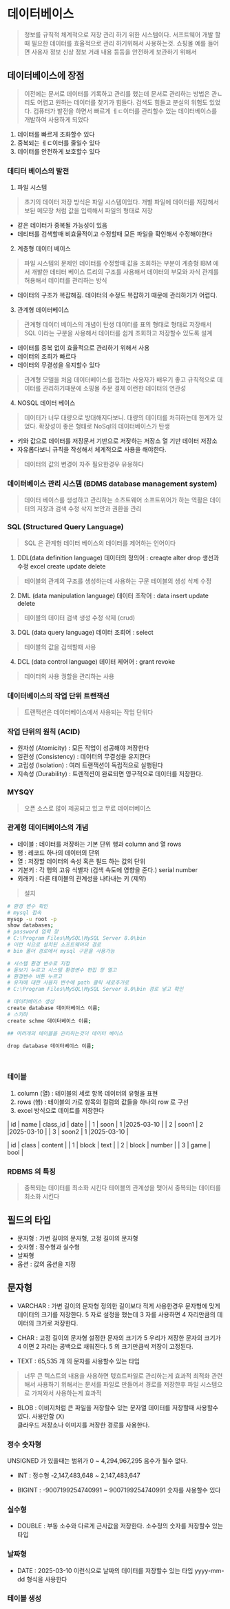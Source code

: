 


# 데이터베이스 
> 정보를 규칙적 체계적으로 저장 관리 하기 위한 시스템이다.
> 서프트웨어 개발 할때 필요한 데이터를 효율적으로 관리 하기위해서 사용하는것.
> 쇼핑몰 예를 들어면 사용자 정보 신상 정보 거래 내용 등등을 안전하게 보관하기 위해서

## 데이터베이스에 장점
> 이전에는 문서로 데이터를 기록하고 관리를 했는데 문서로 관리하는 방법은
관ㄴ리도 어렵고 원하는 데이터를 찾기가 힘들다. 검색도 힘들고 분실의 위험도 있었다. 컴퓨터가 발전을 하면서 빠르게 ㅔㄷ이터를 관리할수 있는 
데이터베이스를 개발하여 사용하게 되었다
1. 데이터를 빠르게 조화할수 있다
2. 중복되는 ㅔㄷ이터를 줄일수 있다
3. 데이터를 안전하게 보호할수 있다

### 데티터 베이스의 발전

1. 파일 시스템
> 초기의 데이터 저장 방식은 파일 시스템이었다. 개별 파일에 데이터를 저장해서
보돤 메모장 처럼 값을 입력해서 파일의 형태로 저장

- 같은 데이터가 중복될 가능성이 있음
- 데티터를 검색할때 비효율적이고 수정할때 모든 파일을 확인해서 수정해야한다

2. 계층형 데이터 베이스
> 파일 시스템의 문제인 데이터를 수정할때 값을 조회하는 부분이
> 계층형 IBM 에서 개발한 데티터 베이스 트리의 구조를 사용해서 데이터의 부모와 자식 관계를 허용해서 데이터를 관리하는 방식

- 데이터의 구조가 복잡해짐. 데이터의 수정도 복잡하기 때문에 관리하기가 어렵다.

3. 관계형 데이터베이스
> 관계형 데이터 베이스의 개념이 탄생
> 데이터를 표의 형태로 형태로 저장해서 SQL 이라는 구분을 사용해서 데이터를 쉽게
조회하고 저장할수 있도록 설계

- 데이터를 중복 없이 효율적으로 관리하기 위해서 사용
- 데이터의 조희가 빠르다
- 데이터의 무결성을 유지할수 있다

> 관계형 모델을 처음 데이터베이스를 접하는 사용자가 배우기 좋고 
> 규칙적으로 데이터를 관리하기때문에 소핑몰 주문 결제 이런한 데이터의 연관성 


4. NOSQL 데이터 베이스
> 데이터가 너무 대량으로 방대해지다보니. 대량의 데이터를 처히하는데 한계가 있었다. 확장성이 좋은 형태로 NoSql의 데이터베이스가 탄생

- 키와 값으로 데이터를 저장문서 기반으로 저잦하는 저장소 열 기반 데이터 저장소
- 자유롭다보니 규칙을 작성해서 체계적으로 사용을 해야한다.

> 데이터의 값의 변경이 자주 필요한경우 유용하다


### 데이터베이스 관리 시스템 (BDMS database management system)
> 데이터 베이스를 생성하고 관리하는 소츠트웨어
> 소프트위어가 하는 역활은 데이터의 저장과 검색 수정 삭지
> 보안과 권환을 관리

### SQL (Structured Query Language)
> SQL 은 관계형 데이터 베이스의 데이터를 제어하는 언어이다

1. DDL(data definition language) 데이터의 정의어 : creaqte alter drop 생선과 수정  excel create update delete
> 테이블의 관계의 구조를 생성하는데 사용하는 구문
> 테이블의 생성 삭제 수정

2. DML (data manipulation language) 데이터 조작어 :  data insert update delete
> 테이블의 데이터 검색 생성 수정 삭제 (crud)

3. DQL (data query language) 데이터 조회어 : select
> 테이블의 값을 검색할때 사용

4. DCL (data control language) 데이터 제어어 : grant revoke
> 데이터의 사용 궝할을 관리하는 사용

### 데이터베이스의 작업 단위 트랜잭션
> 트랜잭션은 데이터베이스에서 사용되는 작업 단위다
### 작업 단위의 원칙 (ACID)
- 원자성 (Atomicity) : 모든 작업이 성공해야 저장한다
- 일관성 (Consistency) : 데이터의 무결성을 유지한다
- 고립성 (Isolation) : 여러 트랜잭션이 독립적으로 실행된다
- 지속성 (Durability) : 트렌적션이 완료되면 영구적으로 데이터를 저장한다. 

### MYSQY 
> 오픈 소스로 많이 제공되고 있고 무료 데이터베이스
> 

### 관계형 데이터베이스의 개념
- 테이블 : 데이터를 저장하는 기본 단위                행과 column and 열 rows
- 행 : 레코드 하나의 데이터의 단위
- 열 : 저장할 데이터의 속성 혹은 필드 하는 값의 단위
- 기본키 : 각 행의 고유 식별자 (검색 속도에 영향을 준다.)  serial number
- 외래키 : 다른 테이블의 관계성을 나타내는 키 (제약)

> 설치

```sh
# 환경 변수 확인
# mysql 접속
mysqp -u root -p
show databases;
# password 입력 창
# C:\Program Files\MySQL\MySQL Server 8.0\bin
# 이런 식으로 설치된 소프트웨어의 경로
# bin 폴더 경로에서 mysql 구문을 사용가능

# 시스템 환경 변수로 지정
# 돋보기 누르고 시스템 환경변수 편집 창 열고
# 환경변수 버튼 누르고
# 유저에 대한 사용자 변수에 path 클릭 새로추가로
# C:\Program Files\MySQL\MySQL Server 8.0\bin 경로 넣고 확인

# 데이터베이스 생성
create database 데이터베이스 이름;
# 스키마 
create schme 데이터베이스 이름;

## 여러개의 테이블을 관리하는것이 데이터 베이스

drop database 데이터베이스 이름;




```
### 테이블

1. column (열) : 테이블의 세로 항목 데이터의 유형을 표현 
2. rows (행) : 테이블의 가로 항목의 컬럼의 값들을 하나의 row 로 구선
3. excel 방식으로 데이트를 저장한다

| id | name  | class_id | date      |
|  1 | soon  |     1    |2025-03-10 |
|  2 | soon1 |     2    |2025-03-10 |
|  3 | soon2 |     1    |2025-03-10 |

| id | class | content  |
|  1 | block |   text   |
|  2 | block |  number  |
|  3 | game  |  bool    |


### RDBMS 의 특징
> 중복되는 데이터를 최소화 시킨다
> 테이블의 관계성을 맺어서 중복되는 데이터를 최소화  시킨다

## 필드의 타입
- 문자형 : 가변 길이의 문자형, 고정 길이의 문자형
- 숫자형 : 정수형과 실수형
- 날짜형
- 옵션 : 값의 옵션을 지정

## 문자형

- VARCHAR : 가변 길이의 문자형 정의한 길이보다 적게 사용한경우 문자형에 맞게 데이터의 크기를 저장한다.
5 자로 설정을 했는데 3 자를 사용하면 4 자리만큼의 데이터의 크기로 저장한다.

- CHAR : 고정 길이의 문자형 설정한 문자의 크기가 5 우리가 저장한 문자의 크기가 4 이면 2 자리는 공백으로 채워진다. 5 의 크기만큼씩 저장이 고정된다.

- TEXT : 65,535 개 의 문자를 사용할수 있는 타입
> 너무 큰 텍스트의 내용을 사용하면 텏흐트파일로 관리하는게 효과적
> 최적화 관련해서 사용하기 위해서는 문서를 파일로 만들어서 경로를 저장한후
파일 시스템으로 가져와서 사용하는게 효과적

- BLOB : 이비지처럼 큰 파일을 저장할수 있는 문자열 데이터를 저장할때 사용할수 있다. 사용안함  (X)  
클라우드 저장소나 이미지를 저장한 경로를 사용한다.

### 정수 숫자형

UNSIGNED 가 있을때는 범위가 0 ~ 4,294,967,295 음수가 될수 없다.
- INT : 정수형 -2,147,483,648 ~ 2,147,483,647

- BIGINT : -9007199254740991 ~ 9007199254740991 숫자를 사용할수 있다


### 실수형 
- DOUBLE : 부동 소수와 다르게 근사값을 저장한다. 소수정의 숫자를 저장할수 있는 타입

### 날짜형

- DATE : 2025-03-10 이런식으로 날짜의 데이터를 저장할수 있는 타입
yyyy-mm-dd  형식을 사용한다

### 테이블 생성

```